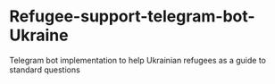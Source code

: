 # Refugee-support-telegram-bot-Ukraine
Telegram bot implementation to help Ukrainian refugees as a guide to standard questions

